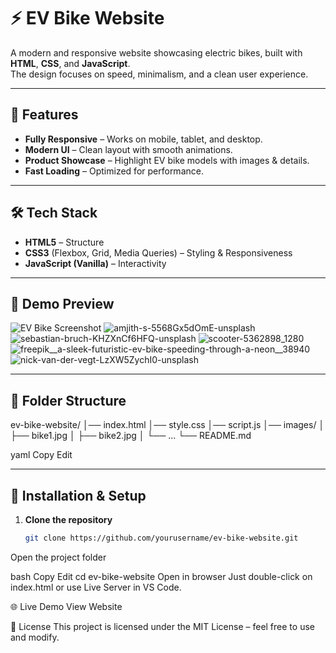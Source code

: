 # ⚡ EV Bike Website

A modern and responsive website showcasing electric bikes, built with **HTML**, **CSS**, and **JavaScript**.  
The design focuses on speed, minimalism, and a clean user experience.

---

## 🚀 Features
- **Fully Responsive** – Works on mobile, tablet, and desktop.
- **Modern UI** – Clean layout with smooth animations.
- **Product Showcase** – Highlight EV bike models with images & details.
- **Fast Loading** – Optimized for performance.

---

## 🛠️ Tech Stack
- **HTML5** – Structure
- **CSS3** (Flexbox, Grid, Media Queries) – Styling & Responsiveness
- **JavaScript (Vanilla)** – Interactivity

---

## 📸 Demo Preview
![EV Bike Screenshot](images/demo.png)
![amjith-s-5568Gx5dOmE-unsplash](https://github.com/user-attachments/assets/0104ce6e-2da7-4757-8f18-6d4e9e806a30)
![sebastian-bruch-KHZXnCf6HFQ-unsplash](https://github.com/user-attachments/assets/c94d1734-b474-4bd6-9fe0-f4673b2a5fff)
![scooter-5362898_1280](https://github.com/user-attachments/assets/f9bdb731-9bda-4ed0-983a-353e1d194137)
![freepik__a-sleek-futuristic-ev-bike-speeding-through-a-neon__38940](https://github.com/user-attachments/assets/717e272a-29f3-4d51-801e-416ec3732180)
![nick-van-der-vegt-LzXW5ZychI0-unsplash](https://github.com/user-attachments/assets/cdfc6054-5a5f-4759-bd4d-01e33da57e3b)

---

## 📂 Folder Structure
ev-bike-website/
│── index.html
│── style.css
│── script.js
│── images/
│ ├── bike1.jpg
│ ├── bike2.jpg
│ └── ...
└── README.md

yaml
Copy
Edit

---

## 🔧 Installation & Setup
1. **Clone the repository**  
   ```bash
   git clone https://github.com/yourusername/ev-bike-website.git
Open the project folder

bash
Copy
Edit
cd ev-bike-website
Open in browser
Just double-click on index.html or use Live Server in VS Code.

🌐 Live Demo
View Website

📜 License
This project is licensed under the MIT License – feel free to use and modify.
